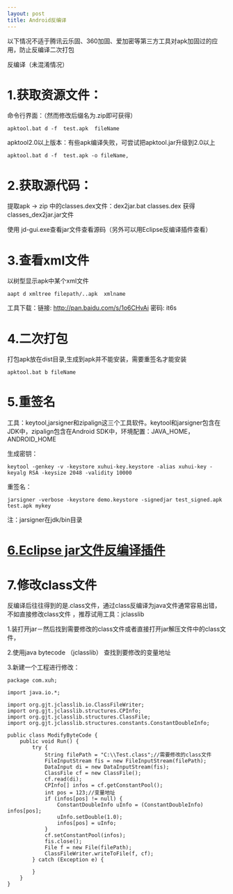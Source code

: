```yaml
---
layout: post
title: Android反编译
---
```


以下情况不适于腾讯云乐固、360加固、爱加密等第三方工具对apk加固过的应用，防止反编译二次打包

反编译（未混淆情况）

# 1.获取资源文件： #

命令行界面：（然而修改后缀名为.zip即可获得）

	apktool.bat d -f  test.apk  fileName  

apktool2.0以上版本：有些apk编译失败，可尝试把apktool.jar升级到2.0以上
	
	apktool.bat d -f  test.apk -o fileName,

# 2.获取源代码： #

提取apk -> zip 中的classes.dex文件：dex2jar.bat   classes.dex 获得classes_dex2jar.jar文件

使用 jd-gui.exe查看jar文件查看源码（另外可以用Eclipse反编译插件查看）

# 3.查看xml文件 #
以树型显示apk中某个xml文件

	aapt d xmltree filepath/..apk  xmlname

工具下载：链接: http://pan.baidu.com/s/1o6CHvAi 密码: it6s

# 4.二次打包 #
打包apk放在dist目录,生成到apk并不能安装，需要重签名才能安装

	apktool.bat b fileName

# 5.重签名 #

工具：keytool,jarsigner和zipalign这三个工具软件。keytool和jarsigner包含在JDK中，zipalign包含在Android SDK中，环境配置：JAVA_HOME，ANDROID_HOME

生成密钥：

	keytool -genkey -v -keystore xuhui-key.keystore -alias xuhui-key -keyalg RSA -keysize 2048 -validity 10000

重签名：

    jarsigner -verbose -keystore demo.keystore -signedjar test_signed.apk test.apk mykey
 

注：jarsigner在jdk/bin目录

# [6.Eclipse jar文件反编译插件](https://bbs.csdn.net/topics/390263414) #

# 7.修改class文件 #

反编译后往往得到的是.class文件，通过class反编译为java文件通常容易出错，不如直接修改class文件 ，推荐试用工具：jclasslib

1.装打开jar－然后找到需要修改的class文件或者直接打开jar解压文件中的class文件，

2.使用java bytecode （jclasslib） 查找到要修改的变量地址

3.新建一个工程进行修改：

	package com.xuh;
	 
	import java.io.*;
	 
	import org.gjt.jclasslib.io.ClassFileWriter;
	import org.gjt.jclasslib.structures.CPInfo;
	import org.gjt.jclasslib.structures.ClassFile;
	import org.gjt.jclasslib.structures.constants.ConstantDoubleInfo;
	 
	public class ModifyByteCode {
	    public void Run() {
	        try {
	            String filePath = "C:\\Test.class";//需要修改的class文件
	            FileInputStream fis = new FileInputStream(filePath);
	            DataInput di = new DataInputStream(fis);
	            ClassFile cf = new ClassFile();
	            cf.read(di);
	            CPInfo[] infos = cf.getConstantPool();
	            int pos = 123;//变量地址
	            if (infos[pos] != null) {
	                ConstantDoubleInfo uInfo = (ConstantDoubleInfo) infos[pos];
	                uInfo.setDouble(1.0);
	                infos[pos] = uInfo;
	            }
	            cf.setConstantPool(infos);
	            fis.close();
	            File f = new File(filePath);
	            ClassFileWriter.writeToFile(f, cf);
	        } catch (Exception e) {
	 
	        }
	    }
	}

